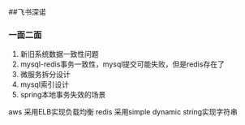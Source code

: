##飞书深诺


### 一面二面

1. 新旧系统数据一致性问题
2. mysql-redis事务一致性，mysql提交可能失败，但是redis存在了
3. 微服务拆分设计
4. mysql索引设计
5. spring本地事务失效的场景


aws 采用ELB实现负载均衡
redis 采用simple dynamic string实现字符串




